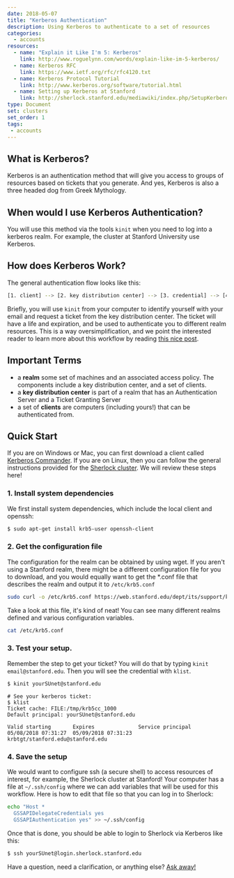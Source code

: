 ```yaml
---
date: 2018-05-07
title: "Kerberos Authentication"
description: Using Kerberos to authenticate to a set of resources
categories:
  - accounts
resources:
  - name: "Explain it Like I'm 5: Kerberos"
    link: http://www.roguelynn.com/words/explain-like-im-5-kerberos/
  - name: Kerberos RFC
    link: https://www.ietf.org/rfc/rfc4120.txt
  - name: Kerberos Protocol Tutorial
    link: http://www.kerberos.org/software/tutorial.html
  - name: Setting up Kerberos at Stanford
    link: http://sherlock.stanford.edu/mediawiki/index.php/SetupKerberos
type: Document
set: clusters
set_order: 1
tags:
 - accounts
---
```



## What is Kerberos?
Kerberos is an authentication method that will give you access to groups of resources
based on tickets that you generate. And yes, Kerberos is also a three headed dog 
from Greek Mythology.

## When would I use Kerberos Authentication?
You will use this method via the tools `kinit` when you need to log into a kerberos
realm. For example, the cluster at Stanford University use Kerberos. 

## How does Kerberos Work?
The general authentication flow looks like this:

```bash
[1. client] --> [2. key distribution center] --> [3. credential] --> [4. login]
```

Briefly, you will use `kinit` from your computer to identify yourself with your email and request 
a ticket from the key distribution center. The ticket will have a life and expiration, and be
used to authenticate you to different realm resources. This is a way oversimplification, and
we point the interested reader to learn more about this workflow by reading 
<a href="http://www.roguelynn.com/words/explain-like-im-5-kerberos/" target='_blank'>this nice post</a>.


## Important Terms

 - a **realm** some set of machines and an associated access policy. The components include a key distribution center, and a set of clients.
 - a **key distribution center** is part of a realm that has an Authentication Server and a Ticket Granting Server
 - a set of **clients** are computers (including yours!) that can be authenticated from.


## Quick Start
If you are on Windows or Mac, you can first download a client called <a href="https://uit.stanford.edu/service/ess/mac/kerberos" target="_blank">Kerberos Commander</a>. If you are on Linux, then you can follow the general instructions provided for
the <a href="http://sherlock.stanford.edu/mediawiki/index.php/SetupKerberos" target="_blank">Sherlock cluster</a>. We will
review these steps here! 

### 1. Install system dependencies
We first install system dependencies, which include the local client and openssh:

```bash
$ sudo apt-get install krb5-user openssh-client
```

### 2. Get the configuration file
The configuration for the realm can be obtained by using wget. If you aren't using a Stanford realm, there might
be a different configuration file for you to download, and you would equally want to get the *.conf file that 
describes the realm and output it to `/etc/krb5.conf`

```bash
sudo curl -o /etc/krb5.conf https://web.stanford.edu/dept/its/support/kerberos/dist/krb5.conf
```

Take a look at this file, it's kind of neat! You can see many different realms defined and various
configuration variables.

```bash
cat /etc/krb5.conf
```

### 3. Test your setup.

Remember the step to get your ticket? You will do that by typing `kinit email@stanford.edu`. Then you will see the credential with `klist`.

```bash
$ kinit yourSUnet@stanford.edu
```
```
# See your kerberos ticket:
$ klist
Ticket cache: FILE:/tmp/krb5cc_1000
Default principal: yourSUnet@stanford.edu

Valid starting       Expires              Service principal
05/08/2018 07:31:27  05/09/2018 07:31:23  krbtgt/stanford.edu@stanford.edu
```

### 4. Save the setup
We would want to configure ssh (a secure shell) to access resources of interest, for example,
the Sherlock cluster at Stanford! Your computer has a file at `~/.ssh/config` where we can
add variables that will be used for this workflow. Here is how to edit that file so that you can
log in to Sherlock:

```bash
echo "Host *
  GSSAPIDelegateCredentials yes
  GSSAPIAuthentication yes" >> ~/.ssh/config
```

Once that is done, you should be able to login to Sherlock via Kerberos like this:

```bash
$ ssh yourSUnet@login.sherlock.stanford.edu
```

Have a question, need a clarification, or anything else? <a href="{{ site.repo }}/issues" target="_blank">Ask away!</a>
